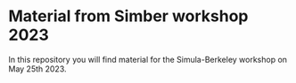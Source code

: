 # Material from Simber workshop 2023

In this repository you will find material for the Simula-Berkeley workshop on May 25th 2023.

